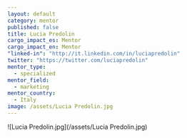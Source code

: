```yaml
---
layout: default
category: mentor
published: false
title: Lucia Predolin
cargo_impact_es: Mentor
cargo_impact_en: Mentor
"linked-in": "http://it.linkedin.com/in/luciapredolin"
twitter: "https://twitter.com/luciapredolin"
mentor_type: 
  - specialized
mentor_field: 
  - marketing
mentor_country: 
  - Italy
image: /assets/Lucia Predolin.jpg
---
```


![Lucia Predolin.jpg](/assets/Lucia Predolin.jpg)